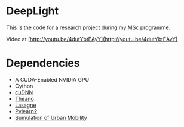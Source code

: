 # DeepLight
This is the code for a research project during my MSc programme.

Video at [http://youtu.be/4dutYbtEAyY](http://youtu.be/4dutYbtEAyY)

# Dependencies

* A CUDA-Enabled NVIDIA GPU
* Cython
* [cuDNN](https://developer.nvidia.com/cudnn)
* [Theano](http://deeplearning.net/software/theano/)
* [Lasagne](http://lasagne.readthedocs.org/en/latest/) 
* [Pylearn2](http://deeplearning.net/software/pylearn2/)
* [Sumulation of Urban Mobility](http://www.dlr.de/ts/en/desktopdefault.aspx/tabid-9883/16931_read-41000/)
